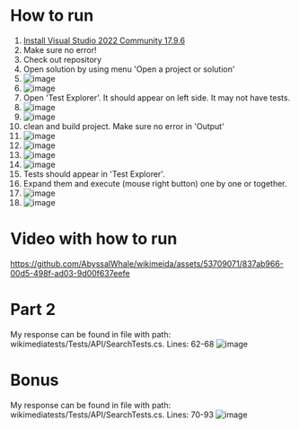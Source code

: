 # How to run
1. [Install Visual Studio 2022 Community 17.9.6](https://visualstudio.microsoft.com/downloads/)
2. Make sure no error!
3. Check out repository
4. Open solution by using menu 'Open a project or solution'
5. ![image](https://github.com/AbyssalWhale/wikimeida/assets/53709071/88d7e337-def6-4d36-99bb-07f84780bc89)
6. ![image](https://github.com/AbyssalWhale/wikimeida/assets/53709071/2ee36c95-5839-4a17-935e-56f791ee2eaa)
7. Open 'Test Explorer'. It should appear on left side. It may not have tests.
8. ![image](https://github.com/AbyssalWhale/wikimeida/assets/53709071/d70a6843-b803-48bf-895d-cd0b812faf72)
9. ![image](https://github.com/AbyssalWhale/wikimeida/assets/53709071/50e3831e-a075-4070-b28f-b0dff4158663)
10. clean and build project. Make sure no error in 'Output'
11. ![image](https://github.com/AbyssalWhale/wikimeida/assets/53709071/f933f881-c31a-4354-886e-e9332bd5ec19)
12. ![image](https://github.com/AbyssalWhale/wikimeida/assets/53709071/de602518-1927-4141-b281-6f22bf9e79e7)
13. ![image](https://github.com/AbyssalWhale/wikimeida/assets/53709071/2777b20c-888c-4d7e-8e76-f7eae679a517)
14. ![image](https://github.com/AbyssalWhale/wikimeida/assets/53709071/266fa282-ea27-40a0-a0e6-72ae5733d6fd)
15. Tests should appear in 'Test Explorer'.
16. Expand them and execute (mouse right button) one by one or together.
17. ![image](https://github.com/AbyssalWhale/wikimeida/assets/53709071/39291b9a-b83a-4b6c-bee4-854afb352cdf)
18. ![image](https://github.com/AbyssalWhale/wikimeida/assets/53709071/825b60c5-a54f-4e9e-9e55-60e90ddaa175)

# Video with how to run
https://github.com/AbyssalWhale/wikimeida/assets/53709071/837ab966-00d5-498f-ad03-9d00f637eefe

# Part 2
My response can be found in file with path: wikimediatests/Tests/API/SearchTests.cs. Lines: 62-68
![image](https://github.com/AbyssalWhale/wikimeida/assets/53709071/53cfac83-2cf3-4c3c-be1e-8fefa8aa031a)
# Bonus
My response can be found in file with path: wikimediatests/Tests/API/SearchTests.cs. Lines: 70-93
![image](https://github.com/AbyssalWhale/wikimeida/assets/53709071/bfe33b85-66cf-4f59-a26b-d500e2c6a15f)











